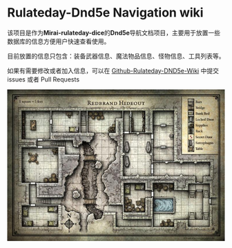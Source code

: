# Rulateday-Dnd5e Navigation wiki

该项目是作为**Mirai-rulateday-dice**的**Dnd5e**导航文档项目，主要用于放置一些数据库的信息方便用户快速查看使用。

目前放置的信息只包含：装备武器信息、魔法物品信息、怪物信息、工具列表等。

如果有需要修改或者加入信息，可以在 [Github-Rulateday-DND5e-Wiki](https://github.com/Eiriksgata/rulateday-dnd5e-wiki) 中提交issues 或者 Pull Requests
 
![](image/background.jpg)

